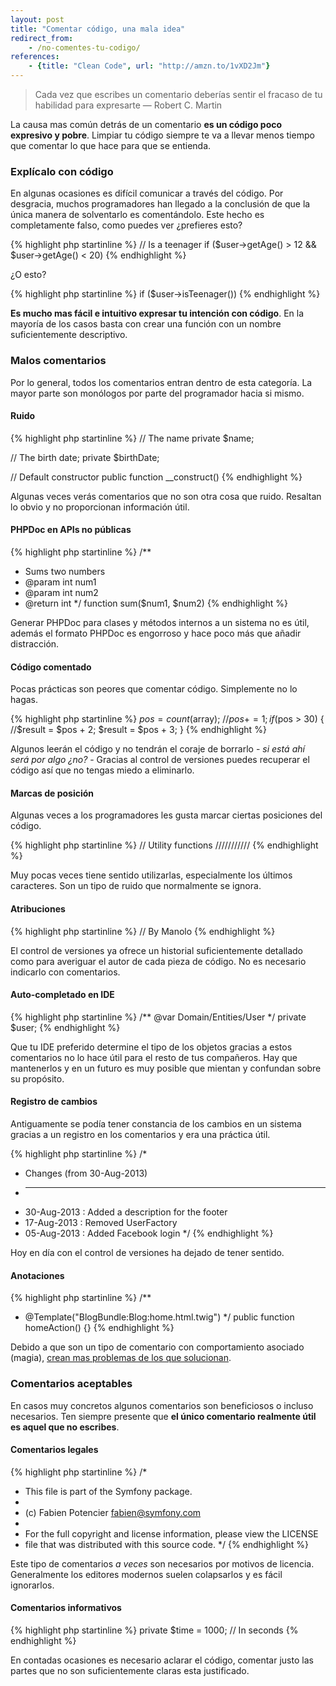 ```yaml
---
layout: post
title: "Comentar código, una mala idea"
redirect_from:
    - /no-comentes-tu-codigo/
references:
    - {title: "Clean Code", url: "http://amzn.to/1vXD2Jm"}
---
```


> Cada vez que escribes un comentario deberías sentir el fracaso de tu habilidad para expresarte — Robert C. Martin

La causa mas común detrás de un comentario **es un código poco expresivo y pobre**. Limpiar tu código siempre te va a llevar menos tiempo que comentar lo que hace para que se entienda.

<!--more-->

### Explícalo con código
En algunas ocasiones es difícil comunicar a través del código. Por desgracia, muchos programadores han llegado a la conclusión de que la única manera de solventarlo es comentándolo. Este hecho es completamente falso, como puedes ver ¿prefieres esto?

{% highlight php startinline %}
// Is a teenager
if ($user->getAge() > 12 && $user->getAge() < 20)
{% endhighlight %}

¿O esto?

{% highlight php startinline %}
if ($user->isTeenager())
{% endhighlight %}

**Es mucho mas fácil e intuitivo expresar tu intención con código**. En la mayoría de los casos basta con crear una función con un nombre suficientemente descriptivo.

### Malos comentarios
Por lo general, todos los comentarios entran dentro de esta categoría. La mayor parte son monólogos por parte del programador hacia si mismo.

#### Ruido
{% highlight php startinline %}
// The name
private $name;

// The birth date;
private $birthDate;

// Default constructor
public function __construct()
{% endhighlight %}

Algunas veces verás comentarios que no son otra cosa que ruido. Resaltan lo obvio y no proporcionan información útil.

#### PHPDoc en APIs no públicas
{% highlight php startinline %}
/**
 * Sums two numbers
 * @param int num1
 * @param int num2
 * @return int
 */
function sum($num1, $num2)
{% endhighlight %}

Generar PHPDoc para clases y métodos internos a un sistema no es útil, además el formato PHPDoc es engorroso y hace poco más que añadir distracción.

#### Código comentado
Pocas prácticas son peores que comentar código. Simplemente no lo hagas.

{% highlight php startinline %}
$pos = count($array);
//$pos += 1;
if ($pos > 30) {
    //$result = $pos + 2;
    $result = $pos + 3;
}
{% endhighlight %}

Algunos leerán el código y no tendrán el coraje de borrarlo - *si está ahí será por algo ¿no?* - Gracias al control de versiones puedes recuperar el código así que no tengas miedo a eliminarlo.

#### Marcas de posición
Algunas veces a los programadores les gusta marcar ciertas posiciones del código.

{% highlight php startinline %}
// Utility functions ///////////
{% endhighlight %}

Muy pocas veces tiene sentido utilizarlas, especialmente los últimos caracteres. Son un tipo de ruido que normalmente se ignora.

#### Atribuciones
{% highlight php startinline %}
// By Manolo
{% endhighlight %}

El control de versiones ya ofrece un historial suficientemente detallado como para averiguar el autor de cada pieza de código. No es necesario indicarlo con comentarios.

#### Auto-completado en IDE
{% highlight php startinline %}
/** @var Domain/Entities/User */
private $user;
{% endhighlight %}

Que tu IDE preferido determine el tipo de los objetos gracias a estos comentarios no lo hace útil para el resto de tus compañeros. Hay que mantenerlos y en un futuro es muy posible que mientan y confundan sobre su propósito.

#### Registro de cambios
Antiguamente se podía tener constancia de los cambios en un sistema gracias a un registro en los comentarios y era una práctica útil.

{% highlight php startinline %}
/*
 * Changes (from 30-Aug-2013)
 * --------------------------
 * 30-Aug-2013 : Added a description for the footer
 * 17-Aug-2013 : Removed UserFactory
 * 05-Aug-2013 : Added Facebook login
 */
{% endhighlight %}

Hoy en día con el control de versiones ha dejado de tener sentido.

#### Anotaciones
{% highlight php startinline %}
/**
 * @Template("BlogBundle:Blog:home.html.twig")
 */
public function homeAction() {}
{% endhighlight %}

Debido a que son un tipo de comentario con comportamiento asociado (magia), [crean mas problemas de los que solucionan](/no-uses-anotaciones/).

### Comentarios aceptables
En casos muy concretos algunos comentarios son beneficiosos o incluso necesarios. Ten siempre presente que **el único comentario realmente útil es aquel que no escribes**.

#### Comentarios legales
{% highlight php startinline %}
/*
 * This file is part of the Symfony package.
 *
 * (c) Fabien Potencier <fabien@symfony.com>
 *
 * For the full copyright and license information, please view the LICENSE
 * file that was distributed with this source code.
 */
{% endhighlight %}

Este tipo de comentarios *a veces* son necesarios por motivos de licencia. Generalmente los editores modernos suelen colapsarlos y es fácil ignorarlos.

#### Comentarios informativos
{% highlight php startinline %}
private $time = 1000; // In seconds
{% endhighlight %}

En contadas ocasiones es necesario aclarar el código, comentar justo las partes que no son suficientemente claras esta justificado.
